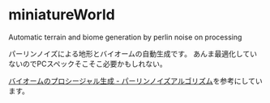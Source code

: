 # miniatureWorld
Automatic terrain and biome generation by perlin noise on processing

パーリンノイズによる地形とバイオームの自動生成です。
あんま最適化していないのでPCスペックそこそこ必要かもしれない。

[バイオームのプロシージャル生成 - パーリンノイズアルゴリズム](https://qiita.com/gis/items/1fa34b65f3acfa4e97f8)を参考にしています。
